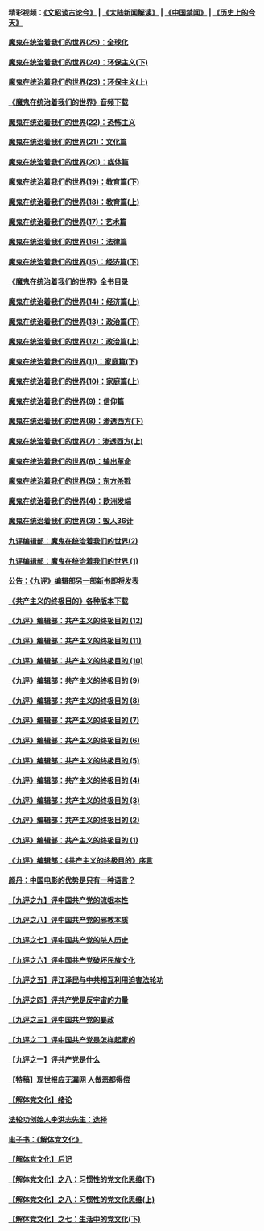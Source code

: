 #### 精彩视频：[《文昭谈古论今》](https://github.com/gfw-breaker/wenzhao/blob/master/README.md?t=12071531) | [《大陆新闻解读》](https://github.com/gfw-breaker/ntdtv-comedy/blob/master/README.md?t=12071531) | [《中国禁闻》](https://github.com/gfw-breaker/ntdtv-news/blob/master/README.md?t=12071531) | [《历史上的今天》](https://github.com/gfw-breaker/today-in-history/blob/master/README.md?t=12071531) 

#### [魔鬼在统治着我们的世界(25)：全球化](../pages/nsc422/n10788205.md?t=12071531) 

#### [魔鬼在统治着我们的世界(24)：环保主义(下)](../pages/nsc422/n10695307.md?t=12071531) 

#### [魔鬼在统治着我们的世界(23)：环保主义(上)](../pages/nsc422/n10688613.md?t=12071531) 

#### [《魔鬼在统治着我们的世界》音频下载](../pages/nsc422/n10635553.md?t=12071531) 

#### [魔鬼在统治着我们的世界(22)：恐怖主义](../pages/nsc422/n10614727.md?t=12071531) 

#### [魔鬼在统治着我们的世界(21)：文化篇](../pages/nsc422/n10597706.md?t=12071531) 

#### [魔鬼在统治着我们的世界(20)：媒体篇](../pages/nsc422/n10586579.md?t=12071531) 

#### [魔鬼在统治着我们的世界(19)：教育篇(下)](../pages/nsc422/n10564808.md?t=12071531) 

#### [魔鬼在统治着我们的世界(18)：教育篇(上)](../pages/nsc422/n10526970.md?t=12071531) 

#### [魔鬼在统治着我们的世界(17)：艺术篇](../pages/nsc422/n10499093.md?t=12071531) 

#### [魔鬼在统治着我们的世界(16)：法律篇](../pages/nsc422/n10485969.md?t=12071531) 

#### [魔鬼在统治着我们的世界(15)：经济篇(下)](../pages/nsc422/n10469975.md?t=12071531) 

#### [《魔鬼在统治着我们的世界》全书目录](../pages/nsc422/n10464261.md?t=12071531) 

#### [魔鬼在统治着我们的世界(14)：经济篇(上)](../pages/nsc422/n10457370.md?t=12071531) 

#### [魔鬼在统治着我们的世界(13)：政治篇(下)](../pages/nsc422/n10448270.md?t=12071531) 

#### [魔鬼在统治着我们的世界(12)：政治篇(上)](../pages/nsc422/n10444576.md?t=12071531) 

#### [魔鬼在统治着我们的世界(11)：家庭篇(下)](../pages/nsc422/n10440961.md?t=12071531) 

#### [魔鬼在统治着我们的世界(10)：家庭篇(上)](../pages/nsc422/n10435448.md?t=12071531) 

#### [魔鬼在统治着我们的世界(9)：信仰篇](../pages/nsc422/n10432159.md?t=12071531) 

#### [魔鬼在统治着我们的世界(8)：渗透西方(下)](../pages/nsc422/n10429603.md?t=12071531) 

#### [魔鬼在统治着我们的世界(7)：渗透西方(上)](../pages/nsc422/n10426013.md?t=12071531) 

#### [魔鬼在统治着我们的世界(6)：输出革命](../pages/nsc422/n10421536.md?t=12071531) 

#### [魔鬼在统治着我们的世界(5)：东方杀戮](../pages/nsc422/n10417707.md?t=12071531) 

#### [魔鬼在统治着我们的世界(4)：欧洲发端](../pages/nsc422/n10414890.md?t=12071531) 

#### [魔鬼在统治着我们的世界(3)：毁人36计](../pages/nsc422/n10411583.md?t=12071531) 

#### [九评编辑部：魔鬼在统治着我们的世界(2)](../pages/nsc422/n10410036.md?t=12071531) 

#### [九评编辑部：魔鬼在统治着我们的世界 (1)](../pages/nsc422/n10406825.md?t=12071531) 

#### [公告：《九评》编辑部另一部新书即将发表](../pages/nsc422/n10405104.md?t=12071531) 

#### [《共产主义的终极目的》各种版本下载](../pages/nsc422/n10022138.md?t=12071531) 

#### [《九评》编辑部：共产主义的终极目的 (12)](../pages/nsc422/n9933272.md?t=12071531) 

#### [《九评》编辑部：共产主义的终极目的 (11)](../pages/nsc422/n9924973.md?t=12071531) 

#### [《九评》编辑部：共产主义的终极目的 (10)](../pages/nsc422/n9920883.md?t=12071531) 

#### [《九评》编辑部：共产主义的终极目的 (9)](../pages/nsc422/n9916363.md?t=12071531) 

#### [《九评》编辑部：共产主义的终极目的 (8)](../pages/nsc422/n9912488.md?t=12071531) 

#### [《九评》编辑部：共产主义的终极目的 (7)](../pages/nsc422/n9901176.md?t=12071531) 

#### [《九评》编辑部：共产主义的终极目的 (6)](../pages/nsc422/n9899359.md?t=12071531) 

#### [《九评》编辑部：共产主义的终极目的 (5)](../pages/nsc422/n9893174.md?t=12071531) 

#### [《九评》编辑部：共产主义的终极目的 (4)](../pages/nsc422/n9891246.md?t=12071531) 

#### [《九评》编辑部：共产主义的终极目的 (3)](../pages/nsc422/n9879879.md?t=12071531) 

#### [《九评》编辑部：共产主义的终极目的 (2)](../pages/nsc422/n9876205.md?t=12071531) 

#### [《九评》编辑部：共产主义的终极目的 (1)](../pages/nsc422/n9865857.md?t=12071531) 

#### [《九评》编辑部：《共产主义的终极目的》序言](../pages/nsc422/n9862666.md?t=12071531) 

#### [颜丹：中国电影的优势是只有一种语言？](../pages/nsc422/n9583062.md?t=12071531) 

#### [【九评之九】评中国共产党的流氓本性](../pages/nsc422/n737542.md?t=12071531) 

#### [【九评之八】评中国共产党的邪教本质](../pages/nsc422/n735942.md?t=12071531) 

#### [【九评之七】评中国共产党的杀人历史](../pages/nsc422/n733806.md?t=12071531) 

#### [【九评之六】评中国共产党破坏民族文化](../pages/nsc422/n731667.md?t=12071531) 

#### [【九评之五】评江泽民与中共相互利用迫害法轮功](../pages/nsc422/n730058.md?t=12071531) 

#### [【九评之四】评共产党是反宇宙的力量](../pages/nsc422/n727814.md?t=12071531) 

#### [【九评之三】评中国共产党的暴政](../pages/nsc422/n725597.md?t=12071531) 

#### [【九评之二】评中国共产党是怎样起家的](../pages/nsc422/n723946.md?t=12071531) 

#### [【九评之一】评共产党是什么](../pages/nsc422/n722529.md?t=12071531) 

#### [【特稿】现世报应无漏网 人做恶都得偿](../pages/nsc422/n4215167.md?t=12071531) 

#### [【解体党文化】绪论](../pages/nsc422/n1449356.md?t=12071531) 

#### [法轮功创始人李洪志先生：选择](../pages/nsc422/n3580738.md?t=12071531) 

#### [电子书：《解体党文化》](../pages/nsc422/n1573484.md?t=12071531) 

#### [【解体党文化】后记](../pages/nsc422/n1531999.md?t=12071531) 

#### [【解体党文化】之八：习惯性的党文化思维(下)](../pages/nsc422/n1526477.md?t=12071531) 

#### [【解体党文化】之八：习惯性的党文化思维(上)](../pages/nsc422/n1520631.md?t=12071531) 

#### [【解体党文化】之七：生活中的党文化(下)](../pages/nsc422/n1513446.md?t=12071531) 

